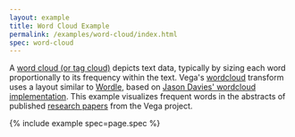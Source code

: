 ```yaml
---
layout: example
title: Word Cloud Example
permalink: /examples/word-cloud/index.html
spec: word-cloud
---
```


A [word cloud (or tag cloud)](https://en.wikipedia.org/wiki/Tag_cloud) depicts text data, typically by sizing each word proportionally to its frequency within the text. Vega's [wordcloud](../../docs/transforms/wordcloud) transform uses a layout similar to [Wordle](http://www.wordle.net/), based on [Jason Davies' wordcloud implementation](https://www.jasondavies.com/wordcloud/). This example visualizes frequent words in the abstracts of published [research papers](../../docs/about/research) from the Vega project.

{% include example spec=page.spec %}
